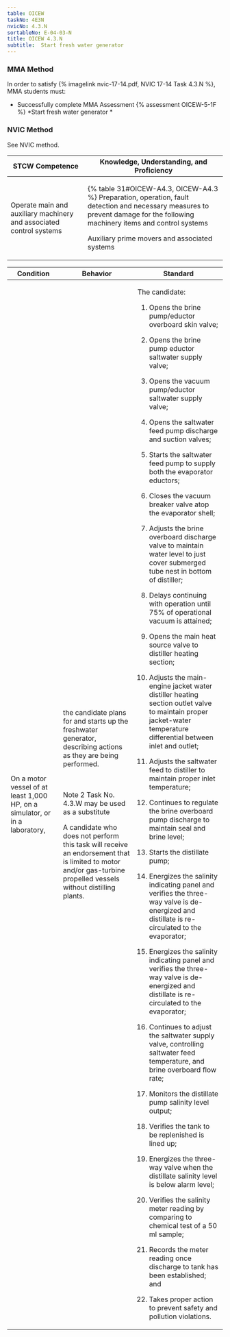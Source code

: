 ```yaml
---
table: OICEW
taskNo: 4E3N
nvicNo: 4.3.N 
sortableNo: E-04-03-N
title: OICEW 4.3.N 
subtitle:  Start fresh water generator
---
```



### MMA Method

In order to satisfy  {% imagelink nvic-17-14.pdf, NVIC 17-14 Task 4.3.N %}, MMA students must:

* Successfully complete MMA Assessment {% assessment OICEW-5-1F %} *Start fresh water generator *


### NVIC Method

<a onclick="togglevisibility('nvic_methods')" >See NVIC method.</a>

<div id='nvic_methods' class='hide'>

<table>
<thead>
<tr>
<th class='forty'> STCW Competence </th>
<th class='sixty'> Knowledge, Understanding, and Proficiency </th>
</tr>
</thead>




<tbody>
<tr><td markdown='1'>

Operate main and auxiliary machinery and associated control systems

</td><td markdown='1'>

{% table 31#OICEW-A4.3, OICEW-A4.3 %} Preparation, operation, fault detection and necessary measures to prevent damage for the following machinery items and control systems 

Auxiliary prime movers and associated systems

</td></tr>


</tbody>
</table>


<table>
<thead>
<tr><th class='twenty'>  Condition </th><th class='twenty'> Behavior </th><th  class='sixty'>Standard </th></tr>
</thead>
<tbody >



<tr><td markdown='1'>

On a motor vessel of at least 1,000 HP, on a simulator, or in a laboratory,

</td><td markdown='1'>

the candidate plans for and starts up the freshwater generator, describing actions as they are being performed.

<br>

<div class="tooltip" markdown='1'>

Note 2 Task No. 4.3.W may be used as a substitute

A candidate who does not perform this task will receive an endorsement that is limited to motor and/or gas-turbine propelled vessels without distilling plants.

</div>


</td><td markdown='1'>

The candidate:

1. Opens the brine pump/eductor overboard skin valve;

2. Opens the brine pump eductor saltwater supply valve;

3. Opens the vacuum pump/eductor saltwater supply valve;

4. Opens the saltwater feed pump discharge and suction valves;

5. Starts the saltwater feed pump to supply both the evaporator eductors;

6. Closes the vacuum breaker valve atop the evaporator shell;

7. Adjusts the brine overboard discharge valve to maintain water level to just cover submerged tube nest in bottom of distiller;

8. Delays continuing with operation until 75% of operational vacuum is attained;

9. Opens the main heat source valve to distiller heating section;

10. Adjusts the main-engine jacket water distiller heating section outlet valve to maintain proper jacket-water temperature differential between inlet and outlet;

11. Adjusts the saltwater feed to distiller to maintain proper inlet temperature;

12. Continues to regulate the brine overboard pump discharge to maintain seal and brine level;

13. Starts the distillate pump;

14. Energizes the salinity indicating panel and verifies the three- way valve is de-energized and distillate is re-circulated to the evaporator;

15. Energizes the salinity indicating panel and verifies the three- way valve is de-energized and distillate is re-circulated to the evaporator;

16. Continues to adjust the saltwater supply valve, controlling saltwater feed temperature, and brine overboard flow rate;

17. Monitors the distillate pump salinity level output;

18. Verifies the tank to be replenished is lined up;

19. Energizes the three-way valve when the distillate salinity level is below alarm level;

20. Verifies the salinity meter reading by comparing to chemical test of a 50 ml sample;

21. Records the meter reading once discharge to tank has been established; and

22. Takes proper action to prevent safety and pollution violations.

</td></tr>
</tbody>
</table>
</div>
